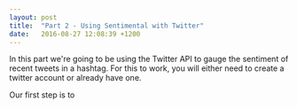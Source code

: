 ```yaml
---
layout: post
title:  "Part 2 - Using Sentimental with Twitter"
date:   2016-08-27 12:08:39 +1200
---
```


In this part we're going to be using the Twitter API to gauge the sentiment of recent tweets in a hashtag. For this to work, you will either need to create a twitter account or already have one.

Our first step is to 
